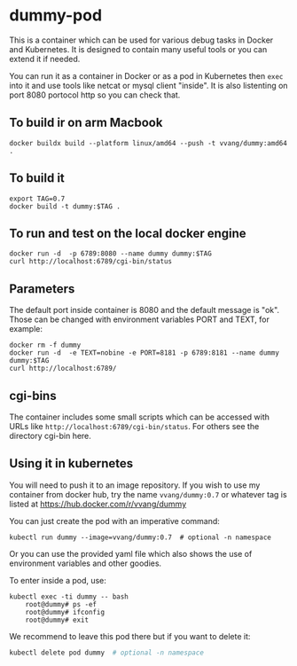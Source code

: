 # dummy-pod

This is a container which can be used for various debug tasks in Docker and Kubernetes. 
It is designed to contain many useful tools or you can extend it if needed.

You can run it as a container in Docker or as a pod in Kubernetes then `exec` into it and use tools like netcat or mysql client "inside". It is also listenting on port 8080 portocol http so you can check that.

## To build ir on arm Macbook

```
docker buildx build --platform linux/amd64 --push -t vvang/dummy:amd64  . 
```

## To build it

```
export TAG=0.7
docker build -t dummy:$TAG .
```

## To run and test on the local docker engine

```
docker run -d  -p 6789:8080 --name dummy dummy:$TAG
curl http://localhost:6789/cgi-bin/status
```

## Parameters
The default port inside container is 8080 and the default message is "ok". Those can be changed with environment variables PORT and TEXT, for example:
```
docker rm -f dummy
docker run -d  -e TEXT=nobine -e PORT=8181 -p 6789:8181 --name dummy dummy:$TAG
curl http://localhost:6789/
```

## cgi-bins
The container includes some small scripts which can be accessed with URLs like `http://localhost:6789/cgi-bin/status`. For others see the directory cgi-bin here.

## Using it in kubernetes

You will need to push it to an image repository. If you wish to use my container from docker hub, try the name `vvang/dummy:0.7` or whatever tag is listed at https://hub.docker.com/r/vvang/dummy

You can just create the pod with an imperative command:
```
kubectl run dummy --image=vvang/dummy:0.7  # optional -n namespace
```

Or you can use the provided yaml file which also shows the use of environment variables and other goodies.

To enter inside a pod, use:
```
kubectl exec -ti dummy -- bash
    root@dummy# ps -ef
    root@dummy# ifconfig
    root@dummy# exit
```

We recommend to leave this pod there but if you want to delete it:
```bash
kubectl delete pod dummy  # optional -n namespace
```

